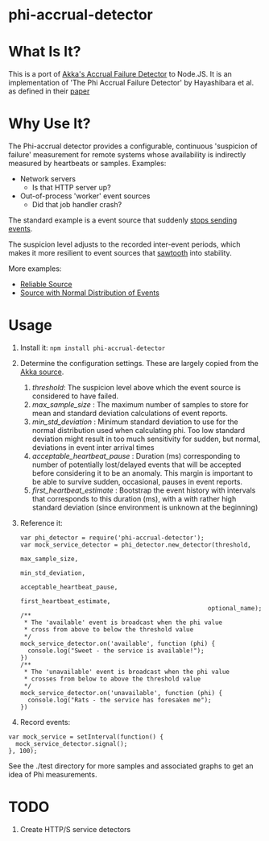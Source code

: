 phi-accrual-detector
====================

What Is It?
===

This is a port of [Akka's Accrual Failure Detector](https://github.com/akka/akka/blob/master/akka-cluster/src/main/scala/akka/cluster/AccrualFailureDetector.scala)
to Node.JS.  It is an implementation of 'The Phi Accrual Failure Detector'
by Hayashibara et al. as defined in their [paper](http://ddg.jaist.ac.jp/pub/HDY+04.pdf)

Why Use It?
===

The Phi-accrual detector provides a configurable, continuous
'suspicion of failure' measurement for remote systems whose
availability is indirectly measured by heartbeats or samples.
Examples:

* Network servers
   * Is that HTTP server up?
* Out-of-process 'worker' event sources
   * Did that job handler crash?

The standard example is a event source that suddenly
[stops sending events](http://htmlpreview.github.com/?https://github.com/mweagle/phi-accrual-detector/blob/master/test/charts/unreliable-source.html).

The suspicion level adjusts to the recorded inter-event periods, which makes it
more resilient to event sources that [sawtooth](http://htmlpreview.github.com/?https://github.com/mweagle/phi-accrual-detector/blob/master/test/charts/degrading-source.html)
into stability.

More examples:

* [Reliable Source](http://htmlpreview.github.com/?https://github.com/mweagle/phi-accrual-detector/blob/master/test/charts/reliable-source.html)
* [Source with Normal Distribution of Events](http://htmlpreview.github.com/?https://github.com/mweagle/phi-accrual-detector/blob/master/test/charts/normal-distribution-source.html)

Usage
===

1. Install it: `npm install phi-accrual-detector`
2. Determine the configuration settings.  These are largely
copied from the [Akka source](https://github.com/akka/akka/blob/master/akka-cluster/src/main/scala/akka/cluster/AccrualFailureDetector.scala#L38).
    1. *threshold*: The suspicion level above which the event source
                    is considered to have failed.
    2. *max_sample_size* : The maximum number of samples to store
                            for mean and standard deviation calculations
                            of event reports.
    3. *min_std_deviation* : Minimum standard deviation to use for the
                            normal distribution used when calculating phi.
                            Too low standard deviation might result in
                            too much sensitivity for sudden, but normal,
                            deviations in event inter arrival times
    4. *acceptable_heartbeat_pause* : Duration (ms) corresponding to
                                    number of potentially lost/delayed
                                    events that will be accepted before
                                    considering it to be an anomaly.
                                    This margin is important to be able to
                                    survive sudden, occasional, pauses in
                                    event reports.
    5. *first_heartbeat_estimate* : Bootstrap the event history with intervals
                                    that corresponds to this duration (ms),
                                    with a with rather high standard deviation
                                    (since environment is unknown at the beginning)

3. Reference it:

    ````
    var phi_detector = require('phi-accrual-detector');
    var mock_service_detector = phi_detector.new_detector(threshold,
                                                        max_sample_size,
                                                        min_std_deviation,
                                                        acceptable_heartbeat_pause,
                                                        first_heartbeat_estimate,
                                                        optional_name);
    /**
     * The 'available' event is broadcast when the phi value
     * cross from above to below the threshold value
     */
    mock_service_detector.on('available', function (phi) {
      console.log("Sweet - the service is available!");
    })
    /**
     * The 'unavailable' event is broadcast when the phi value
     * crosses from below to above the threshold value
     */
    mock_service_detector.on('unavailable', function (phi) {
      console.log("Rats - the service has foresaken me");
    })
    ````

4. Record events:

  ````
  var mock_service = setInterval(function() {
    mock_service_detector.signal();
  }, 100);

  ````

See the ./test directory for more samples and associated
graphs to get an idea of Phi measurements.

TODO
===

1. Create HTTP/S service detectors

